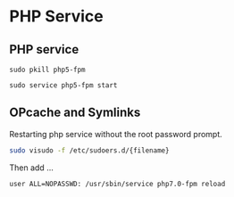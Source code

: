 # PHP Service

## PHP service

```
sudo pkill php5-fpm

sudo service php5-fpm start
```

## OPcache and Symlinks

Restarting php service without the root password prompt.

```bash
sudo visudo -f /etc/sudoers.d/{filename}
```

Then add ...

`user ALL=NOPASSWD: /usr/sbin/service php7.0-fpm reload`
